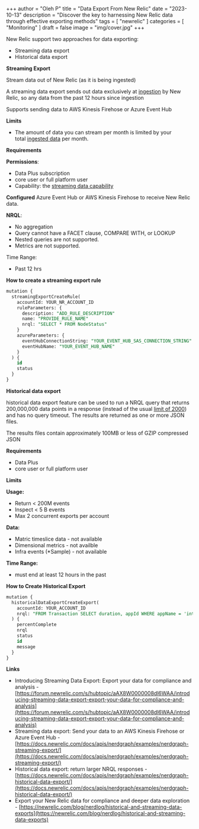 +++
author = "Oleh P"
title = "Data Export From New Relic"
date = "2023-10-13"
description = "Discover the key to harnessing New Relic data through effective exporting methods"
tags = [
    "newrelic"
]
categories = [
    "Monitoring"
]
draft = false
image = "img/cover.jpg"
+++


New Relic support two approaches for data exporting:

- Streaming data export
- Historical data export

**Streaming Export**

Stream data out of New Relic (as it is being ingested)

A streaming data export sends out data exclusively at [ingestion](https://forum.newrelic.com/s/hubtopic/aAX8W0000008dl6WAA/void(0)) by New Relic, so any data from the past 12 hours since ingestion

Supports sending data to AWS Kinesis Firehose or Azure Event Hub

**Limits**

- The amount of data you can stream per month is limited by your total [ingested data](https://docs.newrelic.com/docs/accounts/accounts-billing/new-relic-one-pricing-billing/data-ingest-billing/#usage-calculation) per month.

**Requirements**

**Permissions**:

- Data Plus subscription
- core user or full platform user
- Capability: the [streaming data capability](https://docs.newrelic.com/docs/accounts/accounts-billing/new-relic-one-user-management/user-capabilities/#data-platform)

**Configured** Azure Event Hub or AWS Kinesis Firehose to receive New Relic data.

**NRQL**:

- No aggregation
- Query cannot have a FACET clause, COMPARE WITH, or LOOKUP
- Nested queries are not supported.
- Metrics are not supported.

Time Range:

- Past 12 hrs

**How to create a streaming export rule**

```sql
mutation {
  streamingExportCreateRule(
    accountId: YOUR_NR_ACCOUNT_ID
    ruleParameters: {
      description: "ADD_RULE_DESCRIPTION"
      name: "PROVIDE_RULE_NAME"
      nrql: "SELECT * FROM NodeStatus"
    }
    azureParameters: {
      eventHubConnectionString: "YOUR_EVENT_HUB_SAS_CONNECTION_STRING"
      eventHubName: "YOUR_EVENT_HUB_NAME"
    }
  ) {
    id
    status
  }
}
```

**Historical data export**

historical data export feature can be used to run a NRQL query that returns 200,000,000 data points in a response (instead of the usual [limit of 2000](https://docs.newrelic.com/docs/query-your-data/nrql-new-relic-query-language/get-started/nrql-syntax-clauses-functions/#sel-limit)) and has no query timeout. The results are returned as one or more JSON files.

The results files contain approximately 100MB or less of GZIP compressed JSON

**Requirements**

- Data Plus
- core user or full platform user

**Limits**

**Usage:**

- Return < 200M events
- Inspect < 5 B events
- Max 2 concurrent exports per account

**Data:**

- Matric timeslice data - not available
- Dimensional metrics - not availble
- Infra events (*Sample) - not available

**Time Range:**

- must end at least 12 hours in the past

**How to Create Historical Export**

```sql
mutation {
  historicalDataExportCreateExport(
    accountId: YOUR_ACCOUNT_ID
    nrql: "FROM Transaction SELECT duration, appId WHERE appName = 'interesting-application' SINCE '2023-09-11 11:05:00-0600' UNTIL '2022-09-11 11:10:00-0600'"
  ) {
    percentComplete
    nrql
    status
    id
    message
  }
}
```

**Links**

- Introducing Streaming Data Export: Export your data for compliance and analysis -[https://forum.newrelic.com/s/hubtopic/aAX8W0000008dl6WAA/introducing-streaming-data-export-export-your-data-for-compliance-and-analysis](https://forum.newrelic.com/s/hubtopic/aAX8W0000008dl6WAA/introducing-streaming-data-export-export-your-data-for-compliance-and-analysis)
- Streaming data export: Send your data to an AWS Kinesis Firehose or Azure Event Hub - [https://docs.newrelic.com/docs/apis/nerdgraph/examples/nerdgraph-streaming-export/](https://docs.newrelic.com/docs/apis/nerdgraph/examples/nerdgraph-streaming-export/)
- Historical data export: return larger NRQL responses - [https://docs.newrelic.com/docs/apis/nerdgraph/examples/nerdgraph-historical-data-export/](https://docs.newrelic.com/docs/apis/nerdgraph/examples/nerdgraph-historical-data-export/)
- Export your New Relic data for compliance and deeper data exploration - [https://newrelic.com/blog/nerdlog/historical-and-streaming-data-exports](https://newrelic.com/blog/nerdlog/historical-and-streaming-data-exports)